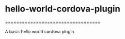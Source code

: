 # hello-world-cordova-plugin
==================================

A basic hello world cordova plugin
